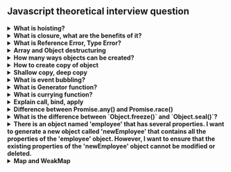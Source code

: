 <h2>Javascript theoretical interview question</h2>

<details>
<summary><b>What is hoisting?</b></summary>

Hoisting is a term used in JavaScript that refers to the default behavior of moving all declarations to the top of the current scope (to the top of the current script or the current function). This means that a variable can be used before it has been declared. However, only declarations are hoisted, not initializations. Variables defined with let and const are hoisted to the top of the block, but not initialized. It is always a good practice to declare all variables at the beginning of every scope to avoid bugs in your program.
```Javascript
console.log(myVar); // Output: undefined
var myVar = 5;
console.log(myVar); // Output: 5
```

```Javascript
var myVar;
console.log(myVar); // Output: undefined
myVar = 5;
console.log(myVar); // Output: 5
```
In the above example, myVar is undefined when it’s logged the first time because only the declaration (var myVar), not the initialization (= 5), is hoisted to the top

And here’s an example of hoisting with a function:
```Javascript
hoistedFunction(); // Output: "This function has been hoisted."

function hoistedFunction() {
  console.log("This function has been hoisted.");
}
```
In the above example, the entire function declaration (including the body) is hoisted, so you can call it before its declaration in the code.

However, it’s important to note that only function declarations are hoisted. Function expressions (including those involving arrow functions) are not:

```js
notHoisted(); // Output: TypeError: notHoisted is not a function

var notHoisted = function() {
  console.log("This function expression will not be hoisted.");
};
```
In this case, because notHoisted is a function expression and not a declaration, it’s not hoisted and you get a TypeError when you try to call it before its declaration. The variable notHoisted is hoisted, but at the point where it’s called, it holds undefined, which is not callable as a function.

</details>

<details>
<summary><b>What is closure, what are the benefits of it?</b></summary>
Explanation 1:

Closure is a concept in JavaScript that allows a function to access variables from an outer function that has already returned. In other words, a closure is created when a function returns another function that has access to the parent function’s variables. 

The benefits of using closures include:

* Encapsulation: Closures allow you to encapsulate variables and functions, which can help you avoid naming collisions and keep your code organized.
* Data privacy: Closures can be used to create private variables and methods that are not accessible from outside the function.
* Function factories: Closures can be used to create functions with different sets of parameters or default values.
* Partial application: Closures can be used to create new functions with some of the arguments of the original function already set.

Here’s an example of how closures can be used to create private variables:
```Javascript
function counter() {
  let count = 0;
  return function() {
    count++;
    console.log(count);
  }
}

const increment = counter();
increment(); // logs 1
increment(); // logs 2
increment(); // logs 3
```

Explanation 2:

A closure in JavaScript is a feature that allows inner functions to access the outer scope of a function. It helps in binding a function to its outer boundary and is created automatically whenever a function is created. A closure is the combination of a function bundled together with references to its surrounding state (the lexical environment). In other words, a closure gives you access to an outer function’s scope from an inner function

Here’s an example of a closure in JavaScript:

```Javascript
function outerFunc() {
  const outerVar = "I'm a variable in the outer function";
  function innerFunc() {
    console.log(outerVar);
  }
  return innerFunc;
}

const closure = outerFunc();
closure(); // "I'm a variable in the outer function"
```
In this code, innerFunc has access to the variables and functions in the scope of outerFunc, even after outerFunc has completed execution.

Closures have several benefits in JavaScript:

1. Encapsulation: By encapsulating data and functionality within a closure, you can create self-contained units of code that are easy to understand and maintain.
```Javascript
function createBook(title, author) {
  let _title = title;
  let _author = author;
  return {
    getTitle: function() {
      return _title;
    },
    getAuthor: function() {
      return _author;
    },
    setTitle: function(newTitle) {
      _title = newTitle;
    },
    setAuthor: function(newAuthor) {
      _author = newAuthor;
    }
  }
}

const book1 = createBook('Clean Code', 'Robert Cecil Martin');
console.log(book1.getTitle()); // 'Clean Code'
console.log(book1.getAuthor()); // 'Robert Cecil Martin'
book1.setTitle('Code Complete');
console.log(book1.getTitle()); // 'Code Complete'
```
2. State Retention: Variables in closures can help you maintain a state that you can use later.
```Javascript
function createCounter() {
  let count = 0;
  return function() {
    count += 1;
    return count;
  }
}

const counter1 = createCounter();
const counter2 = createCounter();

console.log(counter1()); // 1
console.log(counter1()); // 2
console.log(counter2()); // 1
```
3. Currying: Closures allow you to bind some arguments of a function and create a new one.
```Javascript
function createFormatter(prefix) {
  return function(value) {
    return prefix + value;
  }
}

const formatCurrency = createFormatter('$');
const formatPercentage = createFormatter('%');

console.log(formatCurrency(123.45)); // $123.45
console.log(formatPercentage(0.1234)); // %0.1234

const price = 123.45;
console.log(`The price is ${formatCurrency(price)}`); // The price is $123.45

const percentage = 0.1234;
console.log(`The percentage is ${formatPercentage(percentage)}`); // The percentage is %0.1234
```
4. Memoization: Closures can be used to store computation results that can be reused later, improving performance.
```Javascript
function createFibonacciGenerator() {
  const cache = {};

  return function fibonacci(n) {
    if (n in cache) {
      return cache[n];
    } else {
      let a = 0, b = 1, c;
      for (let i = 0; i < n; i++) {
        c = a + b;
        a = b;
        b = c;
      }
      cache[n] = a;
      return a;
    }
  }
}

const fibonacciGenerator = createFibonacciGenerator();
console.log(fibonacciGenerator(10)); // 55
console.log(fibonacciGenerator(10)); // 55
```
5. Asynchronous Programming: Closures are useful in asynchronous programming as they help maintain the state between events.
```Javascript
function getData(url) {
  return new Promise((resolve, reject) => {
    const xhr = new XMLHttpRequest();
    xhr.onreadystatechange = function() {
      if (xhr.readyState === 4 && xhr.status === 200) {
        resolve(JSON.parse(xhr.responseText));
      } else if (xhr.readyState === 4) {
        reject(xhr.status);
      }
    }
    xhr.open('GET', url);
    xhr.send();
  });
}

getData('https://your-domain.com/api/users')
  .then(users => console.log(users))
  .catch(error => console.error(error));
```
6. Event Handling: Closures are useful in event handling as they provide an easy way to pass additional data to an event handler
```Javascript
function createMenu(items) {
  let currentItem = 0;

  return {
    next: function() {
      currentItem = (currentItem + 1) % items.length;
      return items[currentItem];
    },
    prev: function() {
      currentItem = (currentItem - 1 + items.length) % items.length;
      return items[currentItem];
    },
    handleKeydown: function(event) {
      if (event.keyCode === 37) {
        // left arrow key
        console.log(this.prev());
      } else if (event.keyCode === 39) {
        // right arrow key
        console.log(this.next());
      }
    }
  }
}

const menu = createMenu(['Home', 'About', 'Contact']);

document.addEventListener('keydown', menu.handleKeydown.bind(menu));
```
</details>

<details>
<summary>
<b>What is Reference Error, Type Error?</b>
</summary>

**ReferenceError**: In JavaScript, a `ReferenceError` is thrown when a variable that doesn't exist or hasn't yet been initialized in the current scope is referenced. For example:

```js
console.log(nonExistentVariable); // Throws "ReferenceError: nonExistentVariable is not defined"
```

**TypeError**: A `TypeError` is thrown when an operation could not be performed, typically when a value is not of the expected type. This can happen when an operand or argument passed to a function is incompatible with the type expected by that operator or function. For example:

```js
let a = 1;
console.log(a()); // Throws "TypeError: a is not a function"
```

In this example, `a` is a number, but we're trying to call it as if it were a function, which is not allowed, so a TypeError is thrown.
</details>

<details>
<summary>
<b>Array and Object destructuring</b>
</summary>

**Array Destructuring**: Array destructuring in JavaScript allows you to extract multiple items from an array and assign them to individual variables. Here's an example:

```javascript
const colorArr = ["red", "yellow", "blue", "green", "white", "black"];
const [first, second] = colorArr;
console.log(first, second); // Outputs: red, yellow
```

In this example, `first` and `second` are new variables that are assigned the first and second values of the `colorArr` array.

**Object Destructuring**: Object destructuring in JavaScript allows you to extract multiple properties from an object and assign them to individual variables. Here's an example:

```javascript
const obj = { a: 1, b: 2 };
const { a, b } = obj;
console.log(a, b); // Outputs: 1, 2
```

In this example, `a` and `b` are new variables that are assigned the values of the `a` and `b` properties of the `obj` object.

Destructuring is a powerful feature in JavaScript that makes it easier to work with arrays and objects.
</details>

<details>
<summary>
<b>How many ways objects can be created?</b>
</summary>
Here are the four main ways to create objects in JavaScript:

1. **Object Literals**: This is the simplest way to create an object. You define the property and values inside curly braces.

    ```javascript
    let car = {
      name: 'GT',
      maker: 'BMW',
      engine: '1998cc'
    };
    ```

2. **Constructor Function**: This is a way to create multiple objects of the same type. A constructor is a function, and with the help of the `new` keyword, it allows the creation of multiple objects.

    ```javascript
    function Vehicle(name, maker, engine) {
      this.name = name;
      this.maker = maker;
      this.engine = engine;
    }
    let car = new Vehicle('GT', 'BMW', '1998cc');
    ```

3. **Object.create() Method**: The `Object.create()` method creates a new object, using an existing object as the prototype of the newly created object.

    ```javascript
    let car = {
      name: 'GT',
      maker: 'BMW',
      engine: '1998cc'
    };
    let newCar = Object.create(car);
    ```

4. **Class Keyword**: ES6 introduced the `class` keyword to create objects. A class is a type of function, but instead of using the keyword `function`, you use the keyword `class`, and the properties are assigned inside a `constructor()` method.

    ```javascript
    class Vehicle {
      constructor(name, maker, engine) {
        this.name = name;
        this.maker = maker;
        this.engine = engine;
      }
    }
    let car = new Vehicle('GT', 'BMW', '1998cc');
    ```

Each of these methods has its own use cases and can be used depending on the specific requirements of your code.
</details>

<details>
<summary>
<b>How to create copy of object</b>
</summary>
There are several ways to create a copy of an object in JavaScript:

1. **Object.assign()**: This method can be used to copy the values of all enumerable own properties from one or more source objects to a target object.

    ```javascript
    const obj = { a: 1, b: 2 };
    const copy = Object.assign({}, obj);
    console.log(copy); // { a: 1, b: 2 }
    ```

2. **Spread Operator (`...`)**: The spread operator can be used to copy enumerable properties from a provided object onto a new object.

    ```javascript
    const obj = { a: 1, b: 2 };
    const copy = { ...obj };
    console.log(copy); // { a: 1, b: 2 }
    ```

3. **JSON.parse() and JSON.stringify()**: These methods can be used to create a deep copy of an object. However, they should be used with caution because they will not correctly copy object methods and certain other types of values.

    ```javascript
    const obj = { a: 1, b: 2 };
    const copy = JSON.parse(JSON.stringify(obj));
    console.log(copy); // { a: 1, b: 2 }
    ```

Please note that the first two methods create a shallow copy of the object, while the last method creates a deep copy. In a shallow copy, properties that are objects will still reference the same object, while in a deep copy, all properties are duplicated and the copy is completely independent of the original object.
</details>

<details>
<summary>
<b>Shallow copy, deep copy</b>
</summary>
In JavaScript, objects and arrays are copied by reference, not by value. This means that if you make a copy of an object or an array, changes to the original will affect the copy and vice versa. This is essentially a shallow copy.

Here's an example of a shallow copy in JavaScript:

```js
let original = { a: 1, b: 2 };
let copy = original;
copy.a = 5;
console.log(original.a); // Outputs: 5
```

In this example, changing `copy.a` also changes `original.a`, because `copy` and `original` refer to the same underlying object.

To create a deep copy in JavaScript, you can use the `JSON.parse()` and `JSON.stringify()` methods:

```js
let original = { a: 1, b: 2 };
let copy = JSON.parse(JSON.stringify(original));
copy.a = 5;
console.log(original.a); // Outputs: 1
```

In this example, changing `copy.a` does not change `original.a`, because `copy` and `original` are completely separate objects.

However, the `JSON.parse()`/`JSON.stringify()` method only works with JSON-safe objects, so it can't copy functions, dates, or other non-JSON data types. For more complex cases, you might need to use a library like Lodash's `_.cloneDeep()` function.

The structuredClone() method is a built-in JavaScript function that creates a deep clone of a given value using the structured clone algorithm. It’s efficient and works as expected. It also supports circular references. However, it’s a relatively new addition to JavaScript and may not be supported in all environments. Also, it can’t clone functions, methods, or DOM elements, and it doesn’t preserve some types of properties in the clone.

Here’s an example:
```js
// Create an object with a value and a circular reference to itself.
const original = { name: "MDN" };
original.itself = original;

// Clone it
const clone = structuredClone(original);

console.assert(clone !== original); // the objects are not the same (not same identity)
console.assert(clone.name === "MDN"); // they do have the same values
console.assert(clone.itself === clone); // and the circular reference is preserved
```
In this example, structuredClone() creates a deep copy of the original object. The original object has a property name with the value "MDN" and a property itself that references the original object itself. After cloning, the clone object has the same properties and values as the original object, but they are not the same object.
</details>

<details>
<summary>
<b>What is event bubbling?</b>
</summary>

Event bubbling is a concept in JavaScript where an event triggers at the deepest possible element, and triggers on parent elements in nesting order. As a result, an event is first captured and handled by the innermost element and then propagated to outer elements.

Here's a simple example of event bubbling:

```html
<!DOCTYPE html>
<html>
<body>

<div onclick="alert('div event handler')">DIV
  <button onclick="alert('button event handler')">BUTTON</button>
</div>

</body>
</html>
```

In this example, if you click on the "BUTTON", you'll first see an alert with the message "button event handler". After you close that alert, you'll see another alert with the message "div event handler". This is because the click event on the button bubbles up to its parent div element.

However, you can stop event bubbling by using the `stopPropagation()` method of the event object:

```html
<!DOCTYPE html>
<html>
<body>

<div onclick="alert('div event handler')">DIV
  <button onclick="event.stopPropagation(); alert('button event handler')">BUTTON</button>
</div>

</body>
</html>
```

In this second example, if you click on the "BUTTON", you'll only see an alert with the message "button event handler". The div's event handler won't be triggered because `event.stopPropagation()` prevents the event from bubbling up to the parent elements.

</details>

<details>
<summary>
<b>What is Generator function?</b>
</summary>
In JavaScript, a generator function is a special type of function that can be paused and resumed, allowing it to generate a sequence of values on demand. 

Generator functions are defined using the `function*` syntax. When called, they do not initially execute their code. Instead, they return a special type of iterator, called a Generator. When a value is consumed by calling the generator's `next` method, the Generator function executes until it encounters the `yield` keyword.

Here's an example of a simple generator function:

```javascript
function* idGenerator() {
  let id = 0;
  while (true) {
    yield id++;
  }
}

const gen = idGenerator();

console.log(gen.next().value); // 0
console.log(gen.next().value); // 1
console.log(gen.next().value); // 2
// ...
```

In this example, `idGenerator` is a generator function that produces a sequence of IDs. Each time its `next` method is called, it yields the next ID.

Generators are a powerful feature in JavaScript, especially when dealing with asynchronous programming and producing a sequence of values. They allow you to write asynchronous code that looks synchronous. For example, you can use generators to pause asynchronous tasks, wait for a promise to resolve, and then resume the asynchronous tasks.

Here's an example of how you might use a generator function with promises:

```js
function* myAsyncGenerator() {
  const data = yield fetch('https://api.example.com/data');
  console.log(data);
}

const gen = myAsyncGenerator();
const promise = gen.next().value;

promise.then(data => gen.next(data));
```

In this example, `myAsyncGenerator` is a generator function that fetches data from an API. It yields the promise returned by `fetch`, pauses its execution, and resumes when the promise is fulfilled.

</details>

<details>
<summary>
<b>What is currying function?</b>
</summary>
Currying is a technique in functional programming that transforms a function with multiple arguments into a sequence of functions, each with a single argument. This means that if you have a function that takes n arguments, currying would translate this into n functions, each taking one argument.

Here’s an example in JavaScript:
```js
// A function that takes two arguments, a and b, and returns their sum.
function add(a, b) {
  return a + b;
}
add(3, 4); // returns 7

// Now we curry this function:
function add(a) {
  return function(b) {
    return a + b;
  }
}
add(3)(4); // returns 7
```

In the curried version, the function add takes one argument, a, and returns a function that takes another argument, b. That function then returns their sum.

Currying is useful for creating higher-order functions, reducing errors by dividing a function into smaller functions, building modular and reusable code, avoiding passing the same variable multiple times, and making the code more readable.
</details>

<details>
<summary>
<b>Explain call, bind, apply</b>
</summary>

`call`, `apply`, and `bind` are all methods in JavaScript that can be used to change the context (`this`) of a function.

1. **call()**: The `call()` method calls a function with a given `this` value and arguments provided individually.

```js
function greet() {
  console.log(`Hello, my name is ${this.name}`);
}

let obj = {name: 'John Doe'};

greet.call(obj);  // Output: Hello, my name is John Doe
```

2. **apply()**: The `apply()` method calls a function with a given `this` value and arguments provided as an array (or an array-like object).

```js
function greet(greeting, lang) {
  console.log(`${greeting}, my name is ${this.name} and I speak ${lang}`);
}

let obj = {name: 'John Doe'};

greet.apply(obj, ['Hello', 'English']);  // Output: Hello, my name is John Doe and I speak English
```

3. **bind()**: The `bind()` method creates a new function that, when called, has its `this` keyword set to the provided value, with a given sequence of arguments preceding any provided when the new function is called.

```javascript
function greet() {
  console.log(`Hello, my name is ${this.name}`);
}

let obj = {name: 'John Doe'};

let boundGreet = greet.bind(obj);

boundGreet();  // Output: Hello, my name is John Doe
```

In summary, use `call()` or `apply()` when you want to invoke the function immediately with a modified context. Use `bind()` when you want to create a new function that can be executed later with a certain context.
</details>

<details>
<summary>
<b>Difference between Promise.any() and Promise.race()</b>
</summary>
Promise.any(iterable): This method takes an iterable of Promise objects and returns a promise that fulfills as soon as one of the promises in the iterable fulfills. If all of the given promises are rejected, then the returned promise is rejected with an AggregateError.

Promise.race(iterable): This method also takes an iterable of Promise objects, but it returns a promise that settles (either fulfills or rejects) as soon as one of the promises in the iterable settles

```js
let promise1 = new Promise((resolve, reject) => setTimeout(reject, 100, 'promise1'));
let promise2 = new Promise((resolve, reject) => setTimeout(resolve, 200, 'promise2'));
let promises = [promise1, promise2];

Promise.any(promises).then(console.log).catch(console.error); // Output: promise2
Promise.race(promises).then(console.log).catch(console.error); // Output: Uncaught (in promise) promise1
```
This demonstrates the key difference between Promise.any and Promise.race. Promise.any is only interested in fulfilled promises and ignores rejections if there is at least one fulfilled promise, while Promise.race settles as soon as any promise settles, regardless of whether it’s a fulfillment or rejection
</details>

<details>
<summary>
<b>What is the difference between `Object.freeze()` and `Object.seal()`?</b>
</summary>

`Object.freeze()` and `Object.seal()` are both used to create non-extensible objects in JavaScript, but they behave differently:

- **Object.freeze()**: This method makes an object completely immutable. It prevents you from adding new properties, removing existing properties, and modifying the values of existing properties. It also prevents changes to the object's prototype. If you try to modify the object in any way, it will be ignored without any error being thrown.

- **Object.seal()**: This method allows modifications to the values of existing properties, but it prevents adding or deleting properties. It makes every existing property non-configurable, meaning they cannot be converted from 'data descriptors' to 'accessor descriptors' (and vice versa), and no attribute of accessor descriptors can be modified at all. However, data descriptors can change their writable attribute, and their value attribute if writable is true. If you try to add or delete properties, it will be ignored without any error being thrown.

Here's a summary:

| Method | Adding Properties | Removing Properties | Modifying Existing Properties | Modifying Object's Prototype |
| --- | --- | --- | --- | --- |
| Object.freeze() | ❌ | ❌ | ❌ | ❌ |
| Object.seal() | ❌ | ❌ | ✅ | ✅ |

Please note that both `Object.freeze()` and `Object.seal()` are shallow, meaning property values that are objects can still be modified unless those objects are also frozen or sealed.

```js
let obj = { a: 1, b: 2 };

// Using Object.freeze()
let frozenObj = Object.freeze(Object.assign({}, obj));
frozenObj.a = 3; // This will not change the a property
console.log(frozenObj.a); // Outputs: 1

// Using Object.seal()
let sealedObj = Object.seal(Object.assign({}, obj));
sealedObj.a = 3; // This will change the a property
console.log(sealedObj.a); // Outputs: 3
```
In this example, frozenObj is a frozen object, which means its properties cannot be added, deleted, or changed. Any attempts to do so will be ignored without any error being thrown. sealedObj is a sealed object, which means its existing properties cannot be deleted, but they can be changed. Any attempts to delete properties will be ignored without any error being thrown.
</details>


<details>
<summary>
<b>There is an object named 'employee' that has several properties. I want to generate a new object called 'newEmployee' that contains all the properties of the 'employee' object. However, I want to ensure that the existing properties of the 'newEmployee' object cannot be modified or deleted.</b>
</summary>
If you want to create a new object that includes all properties of the existing object and prevents modification and deletion of these properties, but allows addition of new properties, you can use Object.seal().
Here’s an example:

```js
let employee = {
  name: 'John Doe',
  role: 'Software Engineer',
  age: 30
};

let newEmployee = Object.assign({}, employee); // This creates a copy of the employee object
Object.seal(newEmployee); // This prevents modification and deletion of existing properties

newEmployee.name = 'Jane Doe'; // This will not change the name property
delete newEmployee.role; // This will not delete the role property
newEmployee.department = 'Engineering'; // This will add a new property

console.log(newEmployee); // Outputs: { name: 'John Doe', role: 'Software Engineer', age: 30, department: 'Engineering' }
```
In this example, newEmployee is a sealed object, which means its existing properties cannot be deleted or changed, but new properties can be added. Any attempts to delete or change existing properties will be ignored without any error being thrown. However, new properties can be added to the object. Please note that Object.seal() is shallow, meaning property values that are objects can still be modified unless those objects are also sealed. If you need to deep seal an object (prevent modification of all nested objects), you’ll need to write a function that recursively seals each property that is an object.
</details>

<details>
<summary>
<b>Map and WeakMap</b>
</summary>

`Map` and `WeakMap` are both key-value data structures in JavaScript, but they have some differences:

1. **Key Types**: A `Map` accepts any data type (objects, primitive values such as strings, numbers, etc.) as keys. On the other hand, a `WeakMap` only accepts objects as keys.

2. **Garbage Collection**: In a `Map`, if a key is removed, the `Map` will still hold the key's reference. This means that the key is not eligible for garbage collection and will not be removed from memory. In contrast, a `WeakMap` holds weak references to the keys. If there are no other references to the object acting as a key, the garbage collector will remove the key from memory. This prevents memory leaks.

3. **Iterability**: `Map` objects are iterable, which means you can loop over them. `WeakMap` objects are not iterable.

4. **Size Property**: `Map` objects have a `size` property that returns the number of key-value pairs in the map. `WeakMap` does not have a `size` property.

Sure, let's start with an example of a `Map`:

```js
let map = new Map();

map.set('name', 'John');
map.set('age', 30);

console.log(map.get('name')); // John
console.log(map.get('age')); // 30
console.log(map.size); // 2

for (let [key, value] of map) {
  console.log(`${key} = ${value}`);
}
// name = John
// age = 30
```

In this example, we create a `Map` and set two key-value pairs. We then retrieve the values using the `get` method and log the size of the map. Finally, we iterate over the map and log each key-value pair.

Now, let's look at an example of a `WeakMap`:

```js
let weakmap = new WeakMap();

let obj1 = {};
let obj2 = {};

weakmap.set(obj1, 'John');
weakmap.set(obj2, 30);

console.log(weakmap.get(obj1)); // John
console.log(weakmap.get(obj2)); // 30

obj1 = null; // remove reference to object

// There's no way to verify this, but obj1 has now been removed from the WeakMap
```

In this example, we create a `WeakMap` and set two key-value pairs using objects as keys. We then retrieve the values using the `get` method. Finally, we remove the reference to `obj1`. The `WeakMap` will automatically remove `obj1` and its associated value from memory.
</details>